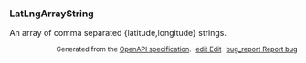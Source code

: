 <!--- This is a generated file, do not edit! -->
<!--- [START maps_http_schema_latlngarraystring] -->
<h3 class="schema-object" id="LatLngArrayString">LatLngArrayString</h3>

An array of comma separated {latitude,longitude} strings.

<p style="text-align: right; font-size: smaller;">Generated from the <a class="gc-analytics-event" data-category="GMP" data-label="openapi-github" href="https://github.com/googlemaps/openapi-specification" title="Google Maps Platform OpenAPI Specification" class="external">OpenAPI specification</a>.
<a class="gc-analytics-event" data-category="GMP" data-label="openapi-github-maps-http-schema-latlngarraystring" data-action="edit" style="margin-left: 5px;" href="https://github.com/googlemaps/openapi-specification/blob/main/specification/schemas/LatLngArrayString.yml" title="Edit on GitHub"><span class="material-icons">edit</span> Edit</a>
<a class="gc-analytics-event" data-category="GMP" data-label="openapi-github-maps-http-schema-latlngarraystring" data-action="bug" style="margin-left: 5px;" href="https://github.com/googlemaps/openapi-specification/issues/new?assignees=&labels=type%3A+bug%2C+triage+me&template=bug_report.md&title=[schemas] Bug - LatLngArrayString" title="File bug for schemas on GitHub"><span class="material-icons">bug_report</span> Report bug</a>
</p>

<!--- [END maps_http_schema_latlngarraystring] -->
